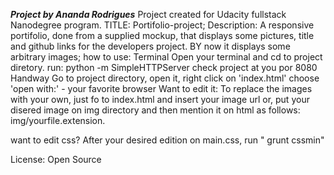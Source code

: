 ***Project by Ananda Rodrigues***
Project created for Udacity fullstack Nanodegree program.
TITLE: Portifolio-project;
Description: A responsive portifolio, done from a supplied mockup, that displays some pictures, title and github links for the developers project.
BY now it displays some arbitrary images;
how to use:    Terminal
             Open your terminal and cd to project diretory. run: python -m SimpleHTTPServer
             check project at you por 8080
               Handway
             Go to project directory, open it, right click on 'index.html' choose 'open with:' - your favorite browser
Want to edit it: To replace the images with your own, just fo to index.html and insert your image url or, put your disered image on img directory 
and then mention it on html as follows: img/yourfile.extension.

want to edit css? 
   After your desired edition on main.css, run " grunt cssmin"

License: Open Source
